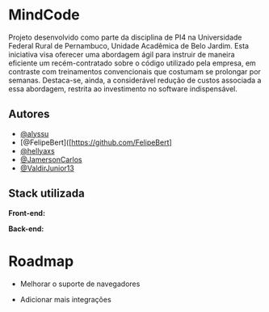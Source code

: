 
# MindCode
Projeto desenvolvido como parte da disciplina de PI4 na Universidade Federal Rural de Pernambuco, Unidade Acadêmica de Belo Jardim. Esta iniciativa visa oferecer uma abordagem ágil para instruir de maneira eficiente um recém-contratado sobre o código utilizado pela empresa, em contraste com treinamentos convencionais que costumam se prolongar por semanas. Destaca-se, ainda, a considerável redução de custos associada a essa abordagem, restrita ao investimento no software indispensável.
## Autores

- [@alyssu]([https://github.com/Alyssu])
- [@FelipeBert]([https://github.com/FelipeBert]
- [@hellyaxs]([https://github.com/hellyaxs])
- [@JamersonCarlos]([https://github.com/JamersonCarlos])
- [@ValdirJunior13]([https://github.com/ValdirJunior13])


## Stack utilizada

**Front-end:** 

**Back-end:** 


# Roadmap

- Melhorar o suporte de navegadores

- Adicionar mais integrações

